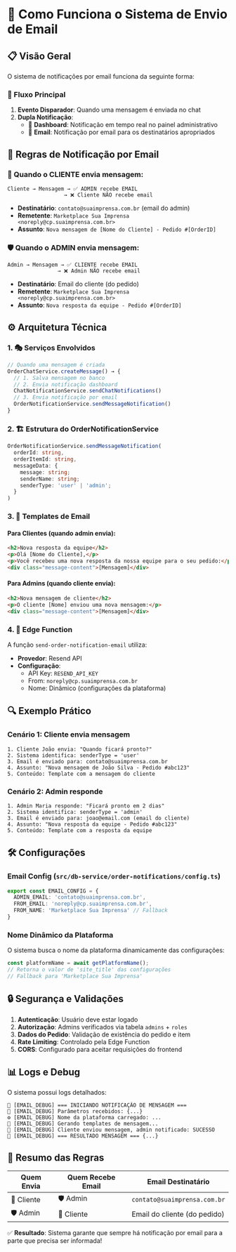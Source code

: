 # 📧 Como Funciona o Sistema de Envio de Email

## 📋 Visão Geral

O sistema de notificações por email funciona da seguinte forma:

### 🔄 Fluxo Principal

1. **Evento Disparador**: Quando uma mensagem é enviada no chat
2. **Dupla Notificação**:
   - 📱 **Dashboard**: Notificação em tempo real no painel administrativo
   - 📧 **Email**: Notificação por email para os destinatários apropriados

## 🎯 Regras de Notificação por Email

### 📨 Quando o CLIENTE envia mensagem:

```
Cliente → Mensagem → ✅ ADMIN recebe EMAIL
                  → ❌ Cliente NÃO recebe email
```

- **Destinatário**: `contato@suaimprensa.com.br` (email do admin)
- **Remetente**: `Marketplace Sua Imprensa <noreply@cp.suaimprensa.com.br>`
- **Assunto**: `Nova mensagem de [Nome do Cliente] - Pedido #[OrderID]`

### 🛡️ Quando o ADMIN envia mensagem:

```
Admin → Mensagem → ✅ CLIENTE recebe EMAIL
                → ❌ Admin NÃO recebe email
```

- **Destinatário**: Email do cliente (do pedido)
- **Remetente**: `Marketplace Sua Imprensa <noreply@cp.suaimprensa.com.br>`
- **Assunto**: `Nova resposta da equipe - Pedido #[OrderID]`

## ⚙️ Arquitetura Técnica

### 1. 🎭 Serviços Envolvidos

```typescript
// Quando uma mensagem é criada
OrderChatService.createMessage() → {
  // 1. Salva mensagem no banco
  // 2. Envia notificação dashboard
  ChatNotificationService.sendChatNotifications()
  // 3. Envia notificação por email
  OrderNotificationService.sendMessageNotification()
}
```

### 2. 🏗️ Estrutura do OrderNotificationService

```typescript
OrderNotificationService.sendMessageNotification(
  orderId: string,
  orderItemId: string,
  messageData: {
    message: string;
    senderName: string;
    senderType: 'user' | 'admin';
  }
)
```

### 3. 📧 Templates de Email

#### Para Clientes (quando admin envia):
```html
<h2>Nova resposta da equipe</h2>
<p>Olá [Nome do Cliente],</p>
<p>Você recebeu uma nova resposta da nossa equipe para o seu pedido:</p>
<div class="message-content">[Mensagem]</div>
```

#### Para Admins (quando cliente envia):
```html
<h2>Nova mensagem de cliente</h2>
<p>O cliente [Nome] enviou uma nova mensagem:</p>
<div class="message-content">[Mensagem]</div>
```

### 4. 🚀 Edge Function

A função `send-order-notification-email` utiliza:

- **Provedor**: Resend API
- **Configuração**: 
  - API Key: `RESEND_API_KEY`
  - From: `noreply@cp.suaimprensa.com.br`
  - Nome: Dinâmico (configurações da plataforma)

## 🔍 Exemplo Prático

### Cenário 1: Cliente envia mensagem

```
1. Cliente João envia: "Quando ficará pronto?"
2. Sistema identifica: senderType = 'user'
3. Email é enviado para: contato@suaimprensa.com.br
4. Assunto: "Nova mensagem de João Silva - Pedido #abc123"
5. Conteúdo: Template com a mensagem do cliente
```

### Cenário 2: Admin responde

```
1. Admin Maria responde: "Ficará pronto em 2 dias"
2. Sistema identifica: senderType = 'admin'
3. Email é enviado para: joao@email.com (email do cliente)
4. Assunto: "Nova resposta da equipe - Pedido #abc123"
5. Conteúdo: Template com a resposta da equipe
```

## 🛠️ Configurações

### Email Config (`src/db-service/order-notifications/config.ts`)

```typescript
export const EMAIL_CONFIG = {
  ADMIN_EMAIL: 'contato@suaimprensa.com.br',
  FROM_EMAIL: 'noreply@cp.suaimprensa.com.br',
  FROM_NAME: 'Marketplace Sua Imprensa' // Fallback
}
```

### Nome Dinâmico da Plataforma

O sistema busca o nome da plataforma dinamicamente das configurações:

```typescript
const platformName = await getPlatformName();
// Retorna o valor de 'site_title' das configurações
// Fallback para 'Marketplace Sua Imprensa'
```

## 🔒 Segurança e Validações

1. **Autenticação**: Usuário deve estar logado
2. **Autorização**: Admins verificados via tabela `admins` + `roles`
3. **Dados do Pedido**: Validação de existência do pedido e item
4. **Rate Limiting**: Controlado pela Edge Function
5. **CORS**: Configurado para aceitar requisições do frontend

## 📊 Logs e Debug

O sistema possui logs detalhados:

```
💬 [EMAIL_DEBUG] === INICIANDO NOTIFICAÇÃO DE MENSAGEM ===
💬 [EMAIL_DEBUG] Parâmetros recebidos: {...}
⚙️ [EMAIL_DEBUG] Nome da plataforma carregado: ...
📧 [EMAIL_DEBUG] Gerando templates de mensagem...
👤 [EMAIL_DEBUG] Cliente enviou mensagem, admin notificado: SUCESSO
💬 [EMAIL_DEBUG] === RESULTADO MENSAGEM === {...}
```

## 🎯 Resumo das Regras

| Quem Envia | Quem Recebe Email | Email Destinatário |
|------------|-------------------|-------------------|
| 👤 Cliente | 🛡️ Admin | `contato@suaimprensa.com.br` |
| 🛡️ Admin | 👤 Cliente | Email do cliente (do pedido) |

✅ **Resultado**: Sistema garante que sempre há notificação por email para a parte que precisa ser informada!
